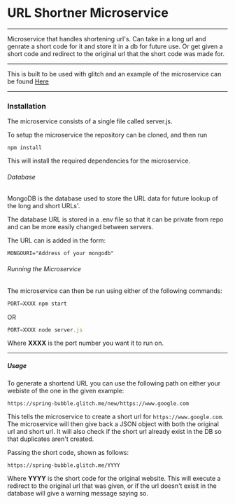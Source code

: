 # URL Shortner Microservice
-----------------------

Microservice that handles shortening url's. Can take in a long url and genrate a short code for it and store it in a db for future use. Or get given a short code and redirect to the original url that the short code was made for.

-----------------------

This is built to be used with glitch and an example of the microservice can be found [Here](https://spring-bubble.glitch.me/)

-----------------------

### Installation

The microservice consists of a single file called server.js.

To setup the microservice the repository can be cloned, and then run

```
npm install
```
This will install the required dependencies for the microservice.

###### Database

MongoDB is the database used to store the URL data for future lookup of the long and short URLs'.

The database URL is stored in a .env file so that it can be private from repo and can be more easily changed between servers.

The URL can is added in the form:
```
MONGOURI="Address of your mongodb"
```

###### Running the Microservice

The microservice can then be run using either of the following commands:

```javascript
PORT=XXXX npm start
```

OR

```javascript
PORT=XXXX node server.js
```

Where __XXXX__ is the port number you want it to run on.

-----------------------

##### Usage

To generate a shortend URL you can use the following path on either your webiste of the one in the given example:

```URL
https://spring-bubble.glitch.me/new/https://www.google.com
```

This tells the microservice to create a short url for ```https://www.google.com```. The microservice will then give back a JSON object with both the original url and short url.
It will also check if the short url already exist in the DB so that duplicates aren't created.

Passing the short code, shown as follows:

```URL
https://spring-bubble.glitch.me/YYYY
```

Where __YYYY__ is the short code for the original website. This will execute a redirect to the original url that was given, or if the url doesn't exisit in the database will give a warning message saying so.
